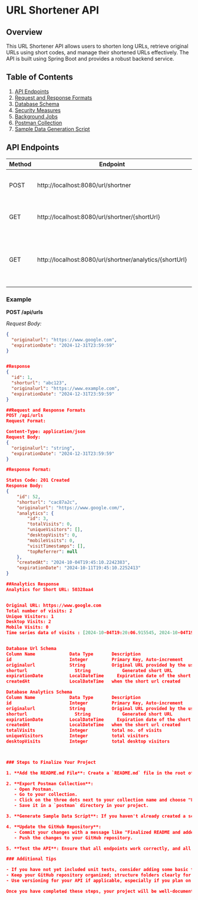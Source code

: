 # URL Shortener API

## Overview
This URL Shortener API allows users to shorten long URLs, retrieve original URLs using short codes, and manage their shortened URLs effectively. The API is built using Spring Boot and provides a robust backend service.

## Table of Contents
1. [API Endpoints](#api-endpoints)
2. [Request and Response Formats](#request-and-response-formats)
3. [Database Schema](#database-schema)
4. [Security Measures](#security-measures)
5. [Background Jobs](#background-jobs)
6. [Postman Collection](#postman-collection)
7. [Sample Data Generation Script](#sample-data-generation-script)

## API Endpoints

| Method | Endpoint                                            | Description                           |
|--------|-----------------------------------------------------|---------------------------------------|
| POST   | http://localhost:8080/url/shortner                   | Create a new shortened URL            |
| GET    | http://localhost:8080/url/shortner/{shortUrl}         | Retrieve the original URL by short code |
| GET    | http://localhost:8080/url/shortner/analytics/{shortUrl}  | Get all shortened URLs  with analytics value as you have mentioned |


### Example

**POST /api/urls**

*Request Body:*
```json
{
  "originalurl": "https://www.google.com",
  "expirationDate": "2024-12-31T23:59:59"
}


#Response
{
  "id": 1,
  "shorturl": "abc123",
  "originalurl": "https://www.example.com",
  "expirationDate": "2024-12-31T23:59:59"
}

##Request and Response Formats
POST /api/urls
Request Format:

Content-Type: application/json
Request Body:
{
  "originalurl": "string",
  "expirationDate": "2024-12-31T23:59:59"
}

#Response Format:

Status Code: 201 Created
Response Body:
{
    "id": 52,
    "shorturl": "cac87a2c",
    "originalurl": "https://www.google.com/",
    "analytics": {
        "id": 3,
        "totalVisits": 0,
        "uniqueVisitors": [],
        "desktopVisits": 0,
        "mobileVisits": 0,
        "visitTimestamps": [],
        "topReferrer": null
    },
    "createdAt": "2024-10-04T19:45:10.2242383",
    "expirationDate": "2024-10-11T19:45:10.2252413"
}

##Analytics Response
Analytics for Short URL: 50328aa4


Original URL: https://www.google.com
Total number of visits: 2
Unique Visitors: 1
Desktop Visits: 2
Mobile Visits: 0
Time series data of visits : [2024-10-04T19:20:06.915545, 2024-10-04T19:20:01.731630]


Database Url Schema
Column Name           	Data Type     	Description
id	                    Integer	        Primary Key, Auto-increment
originalurl	            String          Original URL provided by the user
shorturl	              String	        Generated short URL
expirationDate	        LocalDateTime	  Expiration date of the short URL
createdAt               LocalDateTime   when the short url created

Database Analytics Schema
Column Name           	Data Type     	Description
id	                    Integer	        Primary Key, Auto-increment
originalurl	            String          Original URL provided by the user
shorturl	              String	        Generated short URL
expirationDate	        LocalDateTime	  Expiration date of the short URL
createdAt               LocalDateTime   when the short url created
totalVisits             Integer	        total no. of visits
uniqueVisitors          Integer         total visitors
desktopVisits           Integer         total desktop visitors



### Steps to Finalize Your Project

1. **Add the README.md File**: Create a `README.md` file in the root of your project and copy the structured content above, making sure to adjust any specifics to accurately reflect your implementation.

2. **Export Postman Collection**: 
   - Open Postman.
   - Go to your collection.
   - Click on the three dots next to your collection name and choose "Export".
   - Save it in a `postman` directory in your project.

3. **Generate Sample Data Script**: If you haven't already created a script to generate sample data, create one in a `scripts` directory. This could be a simple Java class or a Python script that inserts test data into your database.

4. **Update the GitHub Repository**: 
   - Commit your changes with a message like "Finalized README and added Postman collection."
   - Push the changes to your GitHub repository.

5. **Test the API**: Ensure that all endpoints work correctly, and all examples in the README file are valid.

### Additional Tips

- If you have not yet included unit tests, consider adding some basic tests to ensure the reliability of your API.
- Keep your GitHub repository organized; structure folders clearly for easier navigation.
- Use versioning for your API if applicable, especially if you plan on making significant changes in the future.

Once you have completed these steps, your project will be well-documented and ready for others to use! If you have any more questions or need further assistance, feel free to ask.


